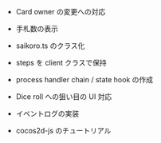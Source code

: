 * Card owner の変更への対応
* 手札数の表示
* saikoro.ts のクラス化
* steps を client クラスで保持

* process handler chain / state hook の作成
* Dice roll への狙い目の UI 対応
* イベントログの実装

* cocos2d-js のチュートリアル
